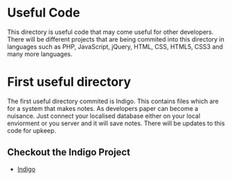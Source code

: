 # Useful Code 

This directory is useful code that may come useful for other developers. 
There will be different projects that are being commited into this directory in languages such as PHP, JavaScript, jQuery, HTML, CSS, HTML5, CSS3 and many more languages. 

# First useful directory
The first useful directory commited is Indigo. This contains files which are for a system that makes notes. As developers paper can become a nuisance. Just connect your localised database either on your local enviorment or you server and it will save notes. There will be updates to this code for upkeep. 

## Checkout the Indigo Project

* [Indigo](https://github.com/tombrooks1994/useful_dir/tree/master/Indigo)
